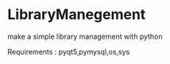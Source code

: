 # LibraryManegement
make a simple library management with python


Requirements : pyqt5,pymysql,os,sys
